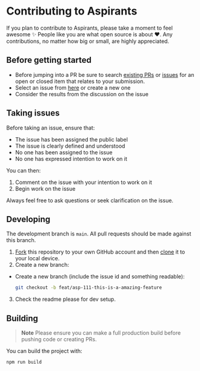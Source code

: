 # Contributing to Aspirants

If you plan to contribute to Aspirants, please take a moment to feel awesome ✨ People like you are what open source is about ♥. Any contributions, no matter how big or small, are highly appreciated.

## Before getting started

- Before jumping into a PR be sure to search [existing PRs](https://github.com/aayushpagare21-compcoder/aspirants/pulls) or [issues](https://github.com/aayushpagare21-compcoder/aspirants/issues) for an open or closed item that relates to your submission.
- Select an issue from [here](https://github.com/aayushpagare21-compcoder/aspirants/issues) or create a new one
- Consider the results from the discussion on the issue

## Taking issues

Before taking an issue, ensure that:

- The issue has been assigned the public label
- The issue is clearly defined and understood
- No one has been assigned to the issue
- No one has expressed intention to work on it

You can then:

1. Comment on the issue with your intention to work on it
2. Begin work on the issue

Always feel free to ask questions or seek clarification on the issue.

## Developing

The development branch is <code>main</code>. All pull requests should be made against this branch.

1. [Fork](https://help.github.com/articles/fork-a-repo/) this repository to your
   own GitHub account and then
   [clone](https://help.github.com/articles/cloning-a-repository/) it to your local device.
2. Create a new branch:

- Create a new branch (include the issue id and something readable):

  ```sh
  git checkout -b feat/asp-111-this-is-a-amazing-feature
  ```

3. Check the readme please for dev setup.

## Building

> **Note**
> Please ensure you can make a full production build before pushing code or creating PRs.

You can build the project with:

```bash
npm run build
```